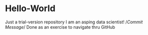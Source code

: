 # Hello-World
Just a trial-version repository
I am an asping data scientist!
/*Commit Message*/ Done as an exercise to navigate thru GitHub
